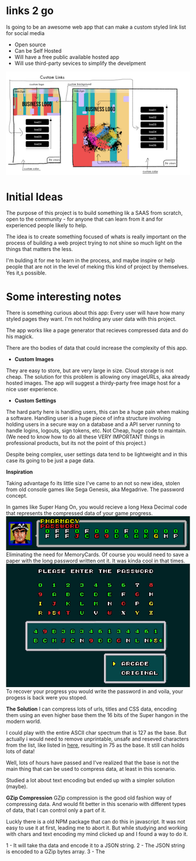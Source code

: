 
# links 2 go
Is going to be an awesome web app that can make a custom styled link list for social media

- Open source
- Can be Self Hosted
- Will have a free public available hosted app
- Will use third-party sevices to simplify the develpment

![mock](./public/mock1.jpg)

# Initial Ideas
The purpose of this project is to build something lik a SAAS from scratch, open to the community - for anyone that can learn from it and for experienced people likely to help.

The idea is to create something focused of whats is really important on the process of building a web project trying to not shine so much light on the things that matters the less.

I'm bulding it for me to learn in the process, and maybe inspire or help people that are not in the level of meking this kind of project by themselves. Yes it,s possible.

# Some interesting notes
There is something curious about this app: Every user will have how many styled pages they want. I'm not holding any user data with this project.

The app works like a page generator that recieves compressed data and do his magick.

There are tho bodies of data that could increase the complexity of this app.

- **Custom Images**

They are easy to store, but are very large in size. Cloud storage is not cheap.
The solution for this problem is allowing ony imageURLs, aka already hosted images. The app will suggest a thirdy-party free image host for a nice user experience.

- **Custom Settings**

The hard party here is handling users, this can be a huge pain when making a software. Handling user is a huge piece of infra structure involving holding users in a secure way on a database and a API server running to handle logins, logouts, sign tokens, etc. Not Cheap, huge code to maintain. (We need to know how to do all these VERY IMPORTANT things in professional products, but its not the point of this project.)

Despite being complex, user settings data tend to be lightweight and in this case its going to be just a page data.

**Inspiration**

Taking advantage fo its little size I've came to an not so new idea, stolen from old console games like Sega Genesis, aka Megadrive. The password concept.

In games like Super Hang On, you would recieve a long Hexa Decimal code that represents the compressed data of your game progress.
![password](./public/password-example.jpg)\
Eliminating the need for MemoryCards. Of course you would need to save a paper with the long password written ont it. It was kinda cool in that times.
![password-screen](./public/password-screen.jpg)\
To recover your progress you would write the password in and voila, your progess is back were you stoped.

**The Solution**
I can compress lots of urls, titles and CSS data, encoding them using an even higher base them the 16 bits of the Super hangon in the modern world.

I could play with the entire ASCII char spectrum that is 127 as the base. But actually i would need to remove unprintable, unsafe and reseved characters from the list, like listed in [here](https://support.exactonline.com/community/s/knowledge-base#All-All-DNO-Content-urlcharacters), resulting in 75 as the base. It still can holds lots of data!

Well, lots of hours have passed and I've realized that the base is not the main thing that can be used to compress data, at least in this scenario.

Studied a lot about text encoding but ended up with a simpler solution (maybe).

**GZip Compression**
GZip compression is the good old fashion way of compressing data. And would fit better in this scenario with different types of data, that I can control only a part of it.

Luckly there is a old NPM package that can do this in javascript. It was not easy to use it at first, leading me to abort it. But while studying and working with chars and text encoding my mind clicked up and I found a way to do it.

1 - It will take tha data and encode it to a JSON string.
2 - The JSON string is encoded to a GZip bytes array.
3 - The








